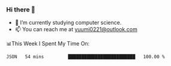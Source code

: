 ### Hi there 👋

- 📕 I’m currently studying computer science.
- 📫 You can reach me at yuumi0221@outlook.com


📊This Week I Spent My Time On:
<!--START_SECTION:waka-->

```txt
JSON   54 mins         █████████████████████████   100.00 %
```

<!--END_SECTION:waka-->

<!--
**Yuumi0221/Yuumi0221** is a ✨ _special_ ✨ repository because its `README.md` (this file) appears on your GitHub profile.

Here are some ideas to get you started:

- 🔭 I’m currently working on ...
- 🌱 I’m currently learning ...
- 👯 I’m looking to collaborate on ...
- 🤔 I’m looking for help with ...
- 💬 Ask me about ...
- 📫 How to reach me: ...
- 😄 Pronouns: ...
- ⚡ Fun fact: ...
-->
